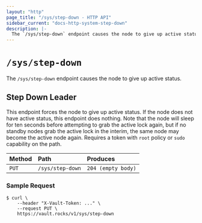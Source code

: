 ```yaml
---
layout: "http"
page_title: "/sys/step-down - HTTP API"
sidebar_current: "docs-http-system-step-down"
description: |-
  The `/sys/step-down` endpoint causes the node to give up active status.
---
```


# `/sys/step-down`

The `/sys/step-down` endpoint causes the node to give up active status.

## Step Down Leader

This endpoint forces the node to give up active status. If the node does not
have active status, this endpoint does nothing. Note that the node will sleep
for ten seconds before attempting to grab the active lock again, but if no
standby nodes grab the active lock in the interim, the same node may become the
active node again. Requires a token with `root` policy or `sudo` capability on
the path.

| Method   | Path                         | Produces               |
| :------- | :--------------------------- | :--------------------- |
| `PUT`    | `/sys/step-down`             | `204 (empty body)`     |

### Sample Request

```
$ curl \
    --header "X-Vault-Token: ..." \
    --request PUT \
    https://vault.rocks/v1/sys/step-down
```
